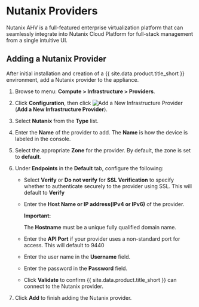 ---
---

# Nutanix Providers

Nutanix AHV is a full-featured enterprise virtualization platform that can seamlessly
integrate into Nutanix Cloud Platform for full-stack management from a single intuitive UI.

## Adding a Nutanix Provider

After initial installation and creation of a {{ site.data.product.title_short }}
environment, add a Nutanix provider to the appliance.

1.  Browse to menu: **Compute > Infrastructure > Providers**.

2.  Click **Configuration**, then
    click ![Add a New Infrastructure Provider](../../images/1862.png) (**Add
    a New Infrastructure Provider**).

3.  Select **Nutanix** from the **Type** list.

4.  Enter the **Name** of the provider to add. The **Name** is how the
    device is labeled in the console.

5.  Select the appropriate **Zone** for the provider. By default, the
    zone is set to **default**.

6.  Under **Endpoints** in the **Default** tab, configure the following:
      - Select **Verify** or **Do not verify** for **SSL Verification** to specify whether to authenticate securely to the provider using SSL.  This will default to **Verify**
      - Enter the **Host Name or IP address(IPv4 or IPv6)** of the provider.

        **Important:**

        The **Hostname** must be a unique fully qualified domain name.

      - Enter the **API Port** if your provider uses a non-standard port for access.  This will default to 9440

      - Enter the user name in the **Username** field.

      - Enter the password in the **Password** field.

      - Click **Validate** to confirm {{ site.data.product.title_short }} can connect to the Nutanix provider.

7.  Click **Add** to finish adding the Nutanix provider.
